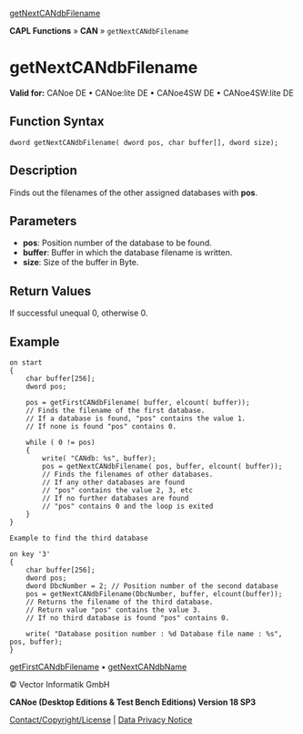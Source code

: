 [getNextCANdbFilename](../../../../../CANoeDEFamily.htm#Topics/CAPLFunctions/CAN/Functions/CAPLfunctionGetNextCANdbFileName.md)

**CAPL Functions** » **CAN** » `getNextCANdbFilename`

# getNextCANdbFilename

**Valid for:** CANoe DE • CANoe:lite DE • CANoe4SW DE • CANoe4SW:lite DE

## Function Syntax

```
dword getNextCANdbFilename( dword pos, char buffer[], dword size);
```

## Description

Finds out the filenames of the other assigned databases with **pos**.

## Parameters

- **pos**: Position number of the database to be found.
- **buffer**: Buffer in which the database filename is written.
- **size**: Size of the buffer in Byte.

## Return Values

If successful unequal 0, otherwise 0.

## Example

```plaintext
on start
{
    char buffer[256];
    dword pos;

    pos = getFirstCANdbFilename( buffer, elcount( buffer));
    // Finds the filename of the first database.
    // If a database is found, "pos" contains the value 1.
    // If none is found "pos" contains 0.

    while ( 0 != pos)
    {
        write( "CANdb: %s", buffer);
        pos = getNextCANdbFilename( pos, buffer, elcount( buffer));
        // Finds the filenames of other databases.
        // If any other databases are found
        // "pos" contains the value 2, 3, etc
        // If no further databases are found
        // "pos" contains 0 and the loop is exited
    }
}

Example to find the third database

on key '3'
{
    char buffer[256];
    dword pos;
    dword DbcNumber = 2; // Position number of the second database
    pos = getNextCANdbFilename(DbcNumber, buffer, elcount(buffer));
    // Returns the filename of the third database.
    // Return value "pos" contains the value 3.
    // If no third database is found "pos" contains 0.

    write( "Database position number : %d Database file name : %s", pos, buffer);
}
```

[getFirstCANdbFilename](CAPLfunctionGetFirstCANdbFileName.md) • [getNextCANdbName](CAPLfunctionGetNextCANdbName.md)

© Vector Informatik GmbH

**CANoe (Desktop Editions & Test Bench Editions) Version 18 SP3**

[Contact/Copyright/License](../../../Shared/ContactCopyrightLicense.md) | [Data Privacy Notice](https://www.vector.com/int/en/company/get-info/privacy-policy/)